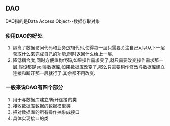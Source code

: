 ## DAO
DAO指的是Data Access Object--数据存取对象

### 使用DAO的好处
1. 隔离了数据访问代码和业务逻辑代码,使得每一层只需要关注自己可以从下一层获取什么来完成自己的功能,同时返回什么给上一层.
2. 降低耦合度,同时方便重构代码,如果操作需求变了,就只需要改变操作需求那一层.假设都是sql类数据库,如果数据库改变了,那么只需要稍作修改与数据库建立连接和断开那一层就行了,其余都不用改变.

### 一般来说DAO有四个部分
1. 用于与数据库建立/断开连接的类
2. 接收数据库数据的数据模型类
3. 把对数据库的所有操作抽象成接口
4. 具体实现接口的类
